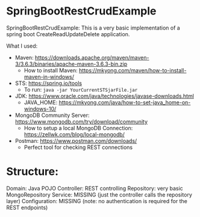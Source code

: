 
# SpringBootRestCrudExample
SpringBootRestCrudExample: This is a very basic implementation of a spring boot CreateReadUpdateDelete application.

What I used:
 - Maven: https://downloads.apache.org/maven/maven-3/3.6.3/binaries/apache-maven-3.6.3-bin.zip
	 - How to install Maven: https://mkyong.com/maven/how-to-install-maven-in-windows/
 - STS: https://spring.io/tools
	 - To run: `java -jar YourCurrentSTSjarFile.jar`
 - JDK: https://www.oracle.com/java/technologies/javase-downloads.html
	 - JAVA_HOME: https://mkyong.com/java/how-to-set-java_home-on-windows-10/
 - MongoDB Community Server: https://www.mongodb.com/try/download/community
	 - How to setup a local MongoDB Connection: https://zellwk.com/blog/local-mongodb/
 - Postman: https://www.postman.com/downloads/
	 - Perfect tool for checking REST connections

# Structure:
Domain: Java POJO
Controller: REST controlling
Repository: very basic MongoRepository
Service: MISSING (just the controller calls the repository layer)
Configuration: MISSING (note: no authentication is required for the REST endpoints)
